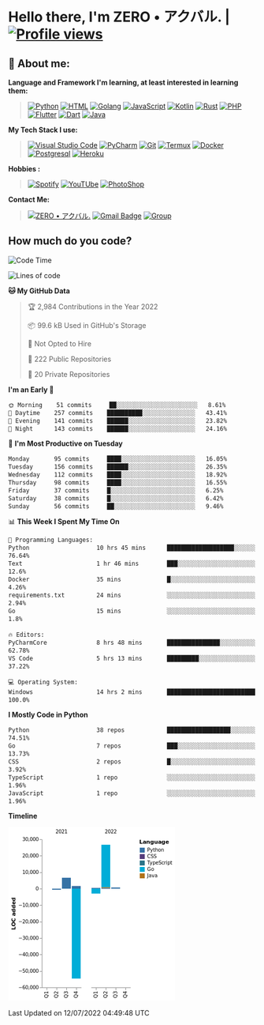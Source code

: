 # **Hello there**, I'm ZERO • アクバル. | [![Profile views](https://gpvc.arturio.dev/Ryomen-Sukuna)](https://github.com/Ryomen-Sukuna)

## 👦 **About me**:

**Language and Framework I'm learning, at least interested in learning them:**

> [![Python](https://badges.aleen42.com/src/python.svg)](https://python.org)
> [![HTML](https://img.shields.io/badge/-HTML-%232c3e50?style=flat&logo=php)](https://whatwg.org)
> [![Golang](https://badges.aleen42.com/src/golang.svg)](https://golang.org)
> [![JavaScript](https://badges.aleen42.com/src/javascript.svg)](https://nodejs.org)
> [![Kotlin](https://badges.aleen42.com/src/kotlin.svg)](https://kotlinlang.org)
> [![Rust](https://img.shields.io/badge/-rust-%232c3e50?style=flat&logo=rust)](https://rust-lang.org)
> [![PHP](https://img.shields.io/badge/-php-%232c3e50?style=flat&logo=php)](https://www.php.net)
> [![Flutter](https://img.shields.io/badge/-flutter-%232c3e50?style=flat&logo=flutter)](https://flutter.dev)
> [![Dart](https://img.shields.io/badge/-dart-%232c3e50?style=flat&logo=dart)](https://dart.dev)
> [![Java](https://badges.aleen42.com/src/java.svg)](https://www.java.com/en)

**My Tech Stack I use:**

> [![Visual Studio Code](https://badges.aleen42.com/src/visual_studio_code.svg)](https://code.visualstudio.com)
> [![PyCharm](https://img.shields.io/badge/-pycharm-%23007ACC?style=flat&logo=pycharm&logoColor=black&color=black&labelColor=green)](https://www.jetbrains.com/pycharm)
> [![Git](https://img.shields.io/badge/-Git-%23F05032?style=flat&logo=git&logoColor=%23ffffff)](https://git-scm.com)
> [![Termux](https://img.shields.io/badge/-Termux-%232c3e50?style=flat&logo=typescript)](https://termux.com)
> [![Docker](https://badges.aleen42.com/src/docker.svg)](https://www.docker.com/)
> [![Postgresql](https://img.shields.io/badge/-Postgresql-%232c3e50?style=flat&logo=postgresql)](https://postgresql.org)
> [![Heroku](https://img.shields.io/badge/-Heroku-purple?style=flat&logo=heroku)](https://heroku.com)

**Hobbies :**

> [![Spotify](https://badges.aleen42.com/src/spotify.svg)](https://spotify.com)
> [![YouTUbe](https://badges.aleen42.com/src/youtube.svg)](https://spotify.com)
> [![PhotoShop](https://badges.aleen42.com/src/photoshop.svg)](https://www.adobe.com/products/photoshop.html)

**Contact Me:**

> [![ZERO • アクバル.](https://badges.aleen42.com/src/telegram.svg)](https://t.me/Anomaliii)
> [![Gmail Badge](https://img.shields.io/badge/-ryomensukuna83@gmail.com-c14438?style=flat&logo=Gmail&logoColor=white)](https://ryomensukuna83@gmail.com)
> [![Group](https://img.shields.io/badge/dynamic/json?logo=telegram&label=%40RandomAnimeIndonesia&labelColor=282c34&suffix=+members&color=2CA5E0&query=%24.data.totalSubs&url=https%3A%2F%2Fapi.spencerwoo.com%2Fsubstats%2F%3Fsource%3Dtelegram%26queryKey%3DGrup_Anime_Random&longCache=true%22)](https://t.me/Grup_Anime_Random)
 

## **How much do you code?**

<!--START_SECTION:waka-->
![Code Time](http://img.shields.io/badge/Code%20Time-250%20hrs%2057%20mins-blue)

![Lines of code](https://img.shields.io/badge/From%20Hello%20World%20I%27ve%20Written--22%20Thousand%20lines%20of%20code-blue)

**🐱 My GitHub Data** 

> 🏆 2,984 Contributions in the Year 2022
 > 
> 📦 99.6 kB Used in GitHub's Storage 
 > 
> 🚫 Not Opted to Hire
 > 
> 📜 222 Public Repositories 
 > 
> 🔑 20 Private Repositories  
 > 
**I'm an Early 🐤** 

```text
🌞 Morning    51 commits     ██░░░░░░░░░░░░░░░░░░░░░░░   8.61% 
🌆 Daytime    257 commits    ██████████░░░░░░░░░░░░░░░   43.41% 
🌃 Evening    141 commits    ██████░░░░░░░░░░░░░░░░░░░   23.82% 
🌙 Night      143 commits    ██████░░░░░░░░░░░░░░░░░░░   24.16%

```
📅 **I'm Most Productive on Tuesday** 

```text
Monday       95 commits     ████░░░░░░░░░░░░░░░░░░░░░   16.05% 
Tuesday      156 commits    ██████░░░░░░░░░░░░░░░░░░░   26.35% 
Wednesday    112 commits    ████░░░░░░░░░░░░░░░░░░░░░   18.92% 
Thursday     98 commits     ████░░░░░░░░░░░░░░░░░░░░░   16.55% 
Friday       37 commits     █░░░░░░░░░░░░░░░░░░░░░░░░   6.25% 
Saturday     38 commits     █░░░░░░░░░░░░░░░░░░░░░░░░   6.42% 
Sunday       56 commits     ██░░░░░░░░░░░░░░░░░░░░░░░   9.46%

```


📊 **This Week I Spent My Time On** 

```text
💬 Programming Languages: 
Python                   10 hrs 45 mins      ███████████████████░░░░░░   76.64% 
Text                     1 hr 46 mins        ███░░░░░░░░░░░░░░░░░░░░░░   12.6% 
Docker                   35 mins             █░░░░░░░░░░░░░░░░░░░░░░░░   4.26% 
requirements.txt         24 mins             ░░░░░░░░░░░░░░░░░░░░░░░░░   2.94% 
Go                       15 mins             ░░░░░░░░░░░░░░░░░░░░░░░░░   1.8%

🔥 Editors: 
PyCharmCore              8 hrs 48 mins       ███████████████░░░░░░░░░░   62.78% 
VS Code                  5 hrs 13 mins       █████████░░░░░░░░░░░░░░░░   37.22%

💻 Operating System: 
Windows                  14 hrs 2 mins       █████████████████████████   100.0%

```

**I Mostly Code in Python** 

```text
Python                   38 repos            ██████████████████░░░░░░░   74.51% 
Go                       7 repos             ███░░░░░░░░░░░░░░░░░░░░░░   13.73% 
CSS                      2 repos             █░░░░░░░░░░░░░░░░░░░░░░░░   3.92% 
TypeScript               1 repo              ░░░░░░░░░░░░░░░░░░░░░░░░░   1.96% 
JavaScript               1 repo              ░░░░░░░░░░░░░░░░░░░░░░░░░   1.96%

```


**Timeline**

![Chart not found](https://raw.githubusercontent.com/Ryomen-Sukuna/Ryomen-Sukuna/master/charts/bar_graph.png) 


 Last Updated on 12/07/2022 04:49:48 UTC
<!--END_SECTION:waka-->
